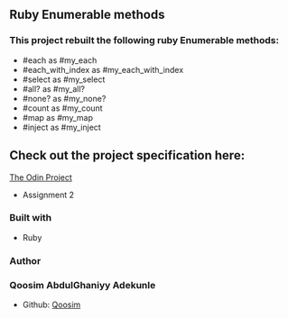 ## Ruby Enumerable methods

### This project rebuilt the following ruby Enumerable methods:
  - #each as #my_each
  - #each_with_index as #my_each_with_index
  - #select as #my_select
  - #all? as #my_all?
  - #none? as #my_none?
  - #count as #my_count
  - #map as #my_map
  - #inject as #my_inject 

## Check out the project specification here:
[The Odin Project](https://www.theodinproject.com/courses/ruby-programming/lessons/advanced-building-blocks#additional-resources)

* Assignment 2
### Built with
* Ruby
### Author
### Qoosim AbdulGhaniyy Adekunle
* Github: [Qoosim](https://github.com/Qoosim)